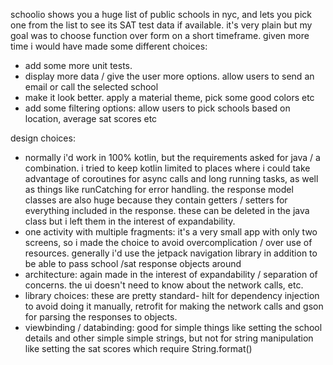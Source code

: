 schoolio shows you a huge list of public schools in nyc, and lets you pick one from the list to
see its SAT test data if available. it's very plain but my goal was to choose function
over form on a short timeframe. given more time i would have made some different choices:
- add some more unit tests.
- display more data / give the user more options. allow users to send an email or call the selected school
- make it look better. apply a material theme, pick some good colors etc
- add some filtering options: allow users to pick schools based on location, average sat scores etc

design choices: 
- normally i'd work in 100% kotlin, but the requirements asked for java / a combination. i tried to
    keep kotlin limited to places where i could take advantage of coroutines for async calls and long
    running tasks, as well as things like runCatching for error handling. the response model classes
    are also huge because they contain getters / setters for everything included in the response.
    these can be deleted in the java class but i left them in the interest of expandability.
- one activity with multiple fragments: it's a very small app with only two screens, so i made the 
    choice to avoid overcomplication / over use of resources. generally i'd use the jetpack navigation
    library in addition to be able to pass school /sat response objects around
- architecture: again made in the interest of expandability / separation of concerns. the ui doesn't
    need to know about the network calls, etc. 
- library choices: these are pretty standard- hilt for dependency injection to avoid doing it manually,
    retrofit for making the network calls and gson for parsing the responses to objects.
- viewbinding / databinding: good for simple things like setting the school details and other simple
    simple strings, but not for string manipulation like setting the sat scores which require String.format()
